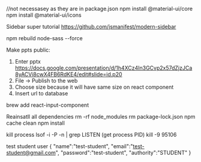 //not necessasey as they are in package.json
npm install @material-ui/core
npm install @material-ui/icons



Sidebar super tutorial
https://github.com/jsmanifest/modern-sidebar


 npm rebuild node-sass --force
 
 
Make ppts public:
1. Enter pptx https://docs.google.com/presentation/d/1h4XCz4In3GCvp2x57dZjzJCa8yACVi8cwX4FB6RdKE4/edit#slide=id.p20
2. File -> Publish to the web
3. Choose size because it will have  same size on react component
4. Insert url to database


brew add react-input-component


Reainsatll all dependencies
rm -rf node_modules
rm package-lock.json
npm cache clean 
npm install


kill process
lsof -i -P -n | grep LISTEN   (get process PID)
kill -9 95106


test student user
{
    "name":"test-student",
    "email":"test-student@gmail.com",
    "password":"test-student",
    "authority":"STUDENT"
}

